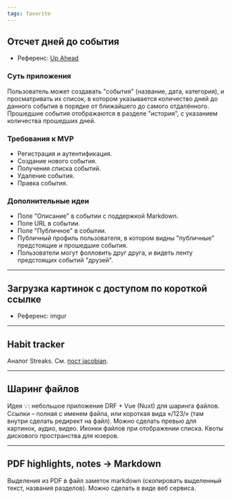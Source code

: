 ```yaml
---
tags: favorite
---
```


## Отсчет дней до события
- Референс: [Up Ahead](https://thesweetsetup.com/up-ahead-lets-you-track-the-important-things-in-life/)
### Суть приложения
Пользователь может создавать "события" (название, дата, категория), и просматривать их список, в котором указывается количество дней до данного события в порядке от ближайшего до самого отдалённого. Прошедшие события отображаются в разделе "история", с указанием количества прошедших дней.
### Требования к MVP
 - Регистрация и аутентификация.
 - Создание нового события.
 - Получения списка событий.
 - Удаление события.
 - Правка события.
### Дополнительные идеи
 - Поле "Описание" в событии с поддержкой Markdown.
 - Поле URL в событии.
 - Поле "Публичное" в событии.
 - Публичный профиль пользователя, в котором видны "публичные" предстоящие и прошедшие события.
 - Пользователи могут фолловить друг друга, и видеть ленту предстоящих событий "друзей".
 ----
## Загрузка картинок с доступом по короткой ссылке
 - Референс: imgur
 ----
## Habit tracker
Аналог Streaks.
См. [пост jacobian](https://jacobian.org/2024/mar/11/breaking-down-tasks/#iteration-3).

----
## Шаринг файлов
Идея 💡: небольшое приложение DRF + Vue (Nuxt) для шаринга файлов. Ссылки – полная с именем файла, или короткая вида «/123/» (там внутри сделать редирект на файл). Можно сделать превью для картинок, аудио, видео. Иконки файлов при отображении списка. Квоты дискового пространства для юзеров.

----
## PDF highlights, notes → Markdown

Выделения из PDF в файл заметок markdown (скопировать выделенный текст, названия разделов). Можно сделать в виде веб сервиса.